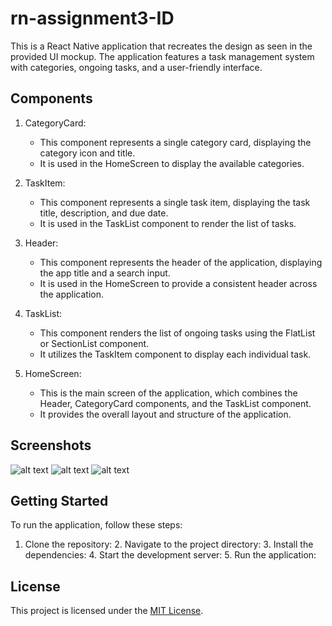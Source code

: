 # rn-assignment3-ID

This is a React Native application that recreates the design as seen in the provided UI mockup. The application features a task management system with categories, ongoing tasks, and a user-friendly interface.

## Components

1. CategoryCard:
   - This component represents a single category card, displaying the category icon and title.
   - It is used in the HomeScreen to display the available categories.

2. TaskItem:
   - This component represents a single task item, displaying the task title, description, and due date.
   - It is used in the TaskList component to render the list of tasks.

3. Header:
   - This component represents the header of the application, displaying the app title and a search input.
   - It is used in the HomeScreen to provide a consistent header across the application.

4. TaskList:
   - This component renders the list of ongoing tasks using the FlatList or SectionList component.
   - It utilizes the TaskItem component to display each individual task.

5. HomeScreen:
   - This is the main screen of the application, which combines the Header, CategoryCard components, and the TaskList component.
   - It provides the overall layout and structure of the application.

## Screenshots

![alt text](selorm2/assets/screenshot.jpg) ![alt text](selorm2/assets/screenshot(2).jpg) ![alt text](selorm2/assets/screenshot(1).jpg)

## Getting Started

To run the application, follow these steps:

1. Clone the repository:  2. Navigate to the project directory:  3. Install the dependencies:  4. Start the development server:  5. Run the application:  
## License

This project is licensed under the [MIT License](LICENSE).